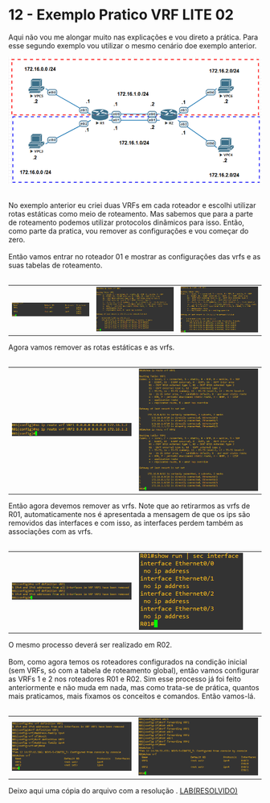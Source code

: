 # 12 - Exemplo Pratico VRF LITE 02

Aqui não vou me alongar muito nas explicações e vou direto a prática. Para esse segundo exemplo vou utilizar o mesmo cenário doe exemplo anterior.

![CENÁRIO](Imagens/01.png) <br></br>

No exemplo anterior eu criei duas VRFs em cada roteador e escolhi utilizar rotas estáticas como meio de roteamento. Mas sabemos que para a parte de roteamento podemos utilizar protocolos dinâmicos para isso. Então, como parte da pratica, vou remover as configurações e vou começar do zero. <br></br>
Então vamos entrar no roteador 01 e mostrar as configurações das vrfs e as suas tabelas de roteamento. <br></br> 

<table>
       <tr>
           <td width="33%"><img src="Imagens/R01/01.png"></img></td>
           <td width="33%"><img src="Imagens/R01/02.png"></img></td>
           <td width="33%"><img src="Imagens/R01/03.png"></img></td>
       </tr>
</table>

Agora vamos remover as rotas estáticas e as vrfs.<br></br>

<table>
       <tr>
           <td width="50%"><img src="Imagens/R01/04.png"></img></td>
           <td width="50%"><img src="Imagens/R01/05.png"></img></td>
       </tr>
</table>

Então agora devemos remover as vrfs. Note que ao retirarmos as vrfs de R01, automaticamente nos é apresentada a mensagem de que os ips são removidos das interfaces e com isso, as interfaces perdem também as associações com as vrfs.<br></br>

<table>
       <tr>
           <td width="50%"><img src="Imagens/R01/06.png"></img></td>
           <td width="50%"><img src="Imagens/R01/07.png"></img></td>
       </tr>
</table>

O mesmo processo deverá ser realizado em R02.<br></br>
Bom, como agora temos os roteadores configurados na condição inicial (sem VRFs, só com a tabela de roteamento global), então vamos configurar as VRFs 1 e 2 nos roteadores R01 e R02. Sim esse processo já foi feito anteriormente e não muda em nada, mas como trata-se de prática, quantos mais praticamos, mais fixamos os conceitos e comandos. Então vamos-lá. <br><br>

<table>
       <tr>
           <td width="50%"><img src="Imagens/R01/08.png"></img></td>
           <td width="50%"><img src="Imagens/R01/09.png"></img></td>
       </tr>
</table>

Deixo aqui uma cópia do arquivo com a resolução . [LAB(RESOLVIDO)](Arquivos/vrf(resolvido).zip)
